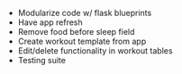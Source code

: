 - Modularize code w/ flask blueprints
- Have app refresh
- Remove food before sleep field
- Create workout template from app
- Edit/delete functionality in workout tables
- Testing suite
